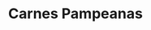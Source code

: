 ---
title: "Carnes Pampeanas"
url: /ciudad-autonoma-de-buenos-aires/carnes-pampeanas/
shop: Metzgerei
---